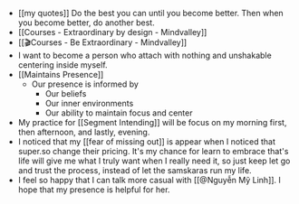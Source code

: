 - [[my quotes]] Do the best you can until you become better. Then when you become better, do another best.
- [[Courses - Extraordinary by design - Mindvalley]]
- [[🎬Courses - Be Extraordinary - Mindvalley]]
- I want to become a person who attach with nothing and unshakable centering inside myself.
- [[Maintains Presence]]
    - Our presence is informed by
        - Our beliefs
        - Our inner environments
        - Our ability to maintain focus and center
- My practice for [[Segment Intending]] will be focus on my morning first, then afternoon, and lastly, evening.
- I noticed that my [[fear of missing out]] is appear when I noticed that super.so change their pricing. It's my chance for learn to embrace that's life will give me what I truly want when I really need it, so just keep let go and trust the process, instead of let the samskaras run my life.
- I feel so happy that I can talk more casual with [[@Nguyễn Mỹ Linh]]. I hope that my presence is helpful for her.
